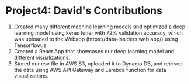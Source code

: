 # Project4: David's Contributions
<ol>
    <li>
                Created many different machine learning models and optimized a deep learning model using keras tuner with 72% validation accuracy, which was uploaded to the Webapp (https://data-insiders.web.app/) using Tensorflow.js
    </li>
    <li>
        Created a React App that showcases our deep learning model and different visualizations.
    </li>
    <li>
        Stored our csv file in AWS S3, uploaded it to Dynamo DB, and retrived the data using AWS API Gateway and Lambda function for data visualizations.
    </li>
</ol>
